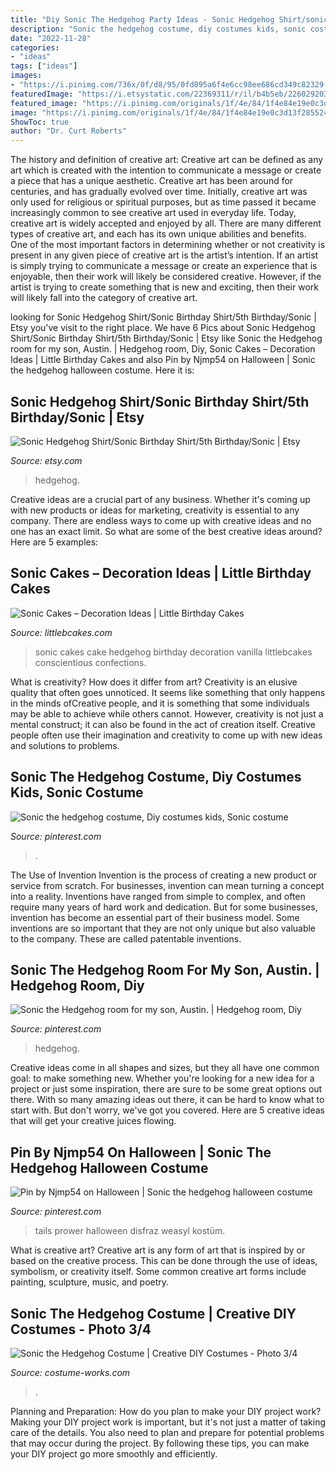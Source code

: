 ```yaml
---
title: "Diy Sonic The Hedgehog Party Ideas - Sonic Hedgehog Shirt/sonic Birthday Shirt/5th Birthday/sonic"
description: "Sonic the hedgehog costume, diy costumes kids, sonic costume"
date: "2022-11-28"
categories:
- "ideas"
tags: ["ideas"]
images:
- "https://i.pinimg.com/736x/0f/d8/95/0fd895a6f4e6cc98ee686cd349c82329--the-hedgehog-hedgehogs.jpg"
featuredImage: "https://i.etsystatic.com/22369311/r/il/b4b5eb/2260292037/il_1588xN.2260292037_swlj.jpg"
featured_image: "https://i.pinimg.com/originals/1f/4e/84/1f4e84e19e0c3d13f28552417b059042.jpg"
image: "https://i.pinimg.com/originals/1f/4e/84/1f4e84e19e0c3d13f28552417b059042.jpg"
ShowToc: true
author: "Dr. Curt Roberts"
---
```



The history and definition of creative art: Creative art can be defined as any art which is created with the intention to communicate a message or create a piece that has a unique aesthetic.
Creative art has been around for centuries, and has gradually evolved over time. Initially, creative art was only used for religious or spiritual purposes, but as time passed it became increasingly common to see creative art used in everyday life. Today, creative art is widely accepted and enjoyed by all. There are many different types of creative art, and each has its own unique abilities and benefits.
One of the most important factors in determining whether or not creativity is present in any given piece of creative art is the artist’s intention. If an artist is simply trying to communicate a message or create an experience that is enjoyable, then their work will likely be considered creative. However, if the artist is trying to create something that is new and exciting, then their work will likely fall into the category of creative art.

	

		
looking for Sonic Hedgehog Shirt/Sonic Birthday Shirt/5th Birthday/Sonic | Etsy you've visit to the right place. We have 6 Pics about Sonic Hedgehog Shirt/Sonic Birthday Shirt/5th Birthday/Sonic | Etsy like Sonic the Hedgehog room for my son, Austin. | Hedgehog room, Diy, Sonic Cakes – Decoration Ideas | Little Birthday Cakes and also Pin by Njmp54 on Halloween | Sonic the hedgehog halloween costume. Here it is:
		
    
## Sonic Hedgehog Shirt/Sonic Birthday Shirt/5th Birthday/Sonic | Etsy

<img loading=lazy src="https://i.etsystatic.com/22369311/r/il/b4b5eb/2260292037/il_1588xN.2260292037_swlj.jpg" onerror="this.onerror=null;this.src='https://tse2.mm.bing.net/th?id=OIP.0F9AE9v_4Fwde01tiue5AwHaJ4&amp;pid=15.1';" alt="Sonic Hedgehog Shirt/Sonic Birthday Shirt/5th Birthday/Sonic | Etsy">

_Source: etsy.com_

>hedgehog. 

	

Creative ideas are a crucial part of any business. Whether it's coming up with new products or ideas for marketing, creativity is essential to any company. There are endless ways to come up with creative ideas and no one has an exact limit. So what are some of the best creative ideas around? Here are 5 examples: 

    
## Sonic Cakes – Decoration Ideas | Little Birthday Cakes

<img loading=lazy src="http://www.littlebcakes.com/wp-content/uploads/2014/05/Sonic-Cakes-Photos.jpg" onerror="this.onerror=null;this.src='https://tse3.mm.bing.net/th?id=OIP.HFbFrbDJT_R_YKpoIxl7LgHaJ4&amp;pid=15.1';" alt="Sonic Cakes – Decoration Ideas | Little Birthday Cakes">

_Source: littlebcakes.com_

>sonic cakes cake hedgehog birthday decoration vanilla littlebcakes conscientious confections. 

	

What is creativity? How does it differ from art?
Creativity is an elusive quality that often goes unnoticed. It seems like something that only happens in the minds ofCreative people, and it is something that some individuals may be able to achieve while others cannot. However, creativity is not just a mental construct; it can also be found in the act of creation itself. Creative people often use their imagination and creativity to come up with new ideas and solutions to problems.

    
## Sonic The Hedgehog Costume, Diy Costumes Kids, Sonic Costume

<img loading=lazy src="https://i.pinimg.com/736x/e0/3f/e6/e03fe6718c22eb81fe1f3902e1a14e85--amy-rose-blue-hoodie.jpg" onerror="this.onerror=null;this.src='https://tse4.mm.bing.net/th?id=OIP.9zy2QawwNZUVrAIABX19EAHaLH&amp;pid=15.1';" alt="Sonic the hedgehog costume, Diy costumes kids, Sonic costume">

_Source: pinterest.com_

>. 

	

The Use of Invention
Invention is the process of creating a new product or service from scratch. For businesses, invention can mean turning a concept into a reality. Inventions have ranged from simple to complex, and often require many years of hard work and dedication. But for some businesses, invention has become an essential part of their business model. Some inventions are so important that they are not only unique but also valuable to the company. These are called patentable inventions.

    
## Sonic The Hedgehog Room For My Son, Austin. | Hedgehog Room, Diy

<img loading=lazy src="https://i.pinimg.com/736x/0f/d8/95/0fd895a6f4e6cc98ee686cd349c82329--the-hedgehog-hedgehogs.jpg" onerror="this.onerror=null;this.src='https://tse2.mm.bing.net/th?id=OIP.7VW9IfSnsJgPbuq6cGrisQHaEK&amp;pid=15.1';" alt="Sonic the Hedgehog room for my son, Austin. | Hedgehog room, Diy">

_Source: pinterest.com_

>hedgehog. 

	

Creative ideas come in all shapes and sizes, but they all have one common goal: to make something new. Whether you're looking for a new idea for a project or just some inspiration, there are sure to be some great options out there. With so many amazing ideas out there, it can be hard to know what to start with. But don't worry, we've got you covered. Here are 5 creative ideas that will get your creative juices flowing.

    
## Pin By Njmp54 On Halloween | Sonic The Hedgehog Halloween Costume

<img loading=lazy src="https://i.pinimg.com/originals/1f/4e/84/1f4e84e19e0c3d13f28552417b059042.jpg" onerror="this.onerror=null;this.src='https://tse1.mm.bing.net/th?id=OIP.vZjHr_7L-dehnIt27vxUVgHaJ4&amp;pid=15.1';" alt="Pin by Njmp54 on Halloween | Sonic the hedgehog halloween costume">

_Source: pinterest.com_

>tails prower halloween disfraz weasyl kostüm. 

	

What is creative art?
Creative art is any form of art that is inspired by or based on the creative process. This can be done through the use of ideas, symbolism, or creativity itself. Some common creative art forms include painting, sculpture, music, and poetry.

    
## Sonic The Hedgehog Costume | Creative DIY Costumes - Photo 3/4

<img loading=lazy src="https://photos.costume-works.com/full/sonic_the_hedgehog24.jpg" onerror="this.onerror=null;this.src='https://tse4.mm.bing.net/th?id=OIP.2-fonXY1RqiPOkV4D7tPtgHaJ3&amp;pid=15.1';" alt="Sonic the Hedgehog Costume | Creative DIY Costumes - Photo 3/4">

_Source: costume-works.com_

>. 

	

Planning and Preparation: How do you plan to make your DIY project work?
Making your DIY project work is important, but it's not just a matter of taking care of the details. You also need to plan and prepare for potential problems that may occur during the project. By following these tips, you can make your DIY project go more smoothly and efficiently.

